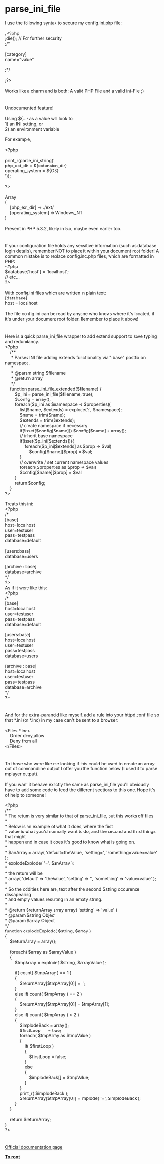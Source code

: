# parse_ini_file




<div class="phpcode"><span class="html">
I use the following syntax to secure my config.ini.php file:<br><br>;<span class="default">&lt;?php<br></span><span class="keyword">;die(); </span><span class="comment">// For further security<br></span><span class="keyword">;</span><span class="comment">/*<br><br>[category]<br>name=&quot;value&quot;<br><br>;*/<br><br></span><span class="keyword">;</span><span class="default">?&gt;<br></span><br>Works like a charm and is both: A valid PHP File and a valid ini-File ;)</span>
</div>
  

#


<div class="phpcode"><span class="html">
Undocumented feature!<br><br>Using ${...} as a value will look to<br>1) an INI setting, or<br>2) an environment variable<br><br>For example,<br><br><span class="default">&lt;?php<br><br>print_r</span><span class="keyword">(</span><span class="default">parse_ini_string</span><span class="keyword">(</span><span class="string">&apos;<br>php_ext_dir = ${extension_dir}<br>operating_system = ${OS}<br>&apos;</span><span class="keyword">));<br><br></span><span class="default">?&gt;<br></span><br>Array<br>(<br>&#xA0; &#xA0; [php_ext_dir] =&gt; ./ext/<br>&#xA0; &#xA0; [operating_system] =&gt; Windows_NT<br>)<br><br>Present in PHP 5.3.2, likely in 5.x, maybe even earlier too.</span>
</div>
  

#


<div class="phpcode"><span class="html">
If your configuration file holds any sensitive information (such as database login details), remember NOT to place it within your document root folder! A common mistake is to replace config.inc.php files, which are formatted in PHP:<br><span class="default">&lt;?php<br>$database</span><span class="keyword">[</span><span class="string">&apos;host&apos;</span><span class="keyword">] = </span><span class="string">&apos;localhost&apos;</span><span class="keyword">;<br></span><span class="comment">// etc...<br></span><span class="default">?&gt;<br></span><br>With config.ini files which are written in plain text:<br>[database]<br>host = localhost<br><br>The file config.ini can be read by anyone who knows where it&apos;s located, if it&apos;s under your document root folder. Remember to place it above!</span>
</div>
  

#


<div class="phpcode"><span class="html">
Here is a quick parse_ini_file wrapper to add extend support to save typing and redundancy.<br><span class="default">&lt;?php<br>&#xA0; &#xA0; </span><span class="comment">/**<br>&#xA0; &#xA0;&#xA0; * Parses INI file adding extends functionality via &quot;:base&quot; postfix on namespace.<br>&#xA0; &#xA0;&#xA0; *<br>&#xA0; &#xA0;&#xA0; * @param string $filename<br>&#xA0; &#xA0;&#xA0; * @return array<br>&#xA0; &#xA0;&#xA0; */<br>&#xA0; &#xA0; </span><span class="keyword">function </span><span class="default">parse_ini_file_extended</span><span class="keyword">(</span><span class="default">$filename</span><span class="keyword">) {<br>&#xA0; &#xA0; &#xA0; &#xA0; </span><span class="default">$p_ini </span><span class="keyword">= </span><span class="default">parse_ini_file</span><span class="keyword">(</span><span class="default">$filename</span><span class="keyword">, </span><span class="default">true</span><span class="keyword">);<br>&#xA0; &#xA0; &#xA0; &#xA0; </span><span class="default">$config </span><span class="keyword">= array();<br>&#xA0; &#xA0; &#xA0; &#xA0; foreach(</span><span class="default">$p_ini </span><span class="keyword">as </span><span class="default">$namespace </span><span class="keyword">=&gt; </span><span class="default">$properties</span><span class="keyword">){<br>&#xA0; &#xA0; &#xA0; &#xA0; &#xA0; &#xA0; list(</span><span class="default">$name</span><span class="keyword">, </span><span class="default">$extends</span><span class="keyword">) = </span><span class="default">explode</span><span class="keyword">(</span><span class="string">&apos;:&apos;</span><span class="keyword">, </span><span class="default">$namespace</span><span class="keyword">);<br>&#xA0; &#xA0; &#xA0; &#xA0; &#xA0; &#xA0; </span><span class="default">$name </span><span class="keyword">= </span><span class="default">trim</span><span class="keyword">(</span><span class="default">$name</span><span class="keyword">);<br>&#xA0; &#xA0; &#xA0; &#xA0; &#xA0; &#xA0; </span><span class="default">$extends </span><span class="keyword">= </span><span class="default">trim</span><span class="keyword">(</span><span class="default">$extends</span><span class="keyword">);<br>&#xA0; &#xA0; &#xA0; &#xA0; &#xA0; &#xA0; </span><span class="comment">// create namespace if necessary<br>&#xA0; &#xA0; &#xA0; &#xA0; &#xA0; &#xA0; </span><span class="keyword">if(!isset(</span><span class="default">$config</span><span class="keyword">[</span><span class="default">$name</span><span class="keyword">])) </span><span class="default">$config</span><span class="keyword">[</span><span class="default">$name</span><span class="keyword">] = array();<br>&#xA0; &#xA0; &#xA0; &#xA0; &#xA0; &#xA0; </span><span class="comment">// inherit base namespace<br>&#xA0; &#xA0; &#xA0; &#xA0; &#xA0; &#xA0; </span><span class="keyword">if(isset(</span><span class="default">$p_ini</span><span class="keyword">[</span><span class="default">$extends</span><span class="keyword">])){<br>&#xA0; &#xA0; &#xA0; &#xA0; &#xA0; &#xA0; &#xA0; &#xA0; foreach(</span><span class="default">$p_ini</span><span class="keyword">[</span><span class="default">$extends</span><span class="keyword">] as </span><span class="default">$prop </span><span class="keyword">=&gt; </span><span class="default">$val</span><span class="keyword">)<br>&#xA0; &#xA0; &#xA0; &#xA0; &#xA0; &#xA0; &#xA0; &#xA0; &#xA0; &#xA0; </span><span class="default">$config</span><span class="keyword">[</span><span class="default">$name</span><span class="keyword">][</span><span class="default">$prop</span><span class="keyword">] = </span><span class="default">$val</span><span class="keyword">;<br>&#xA0; &#xA0; &#xA0; &#xA0; &#xA0; &#xA0; }<br>&#xA0; &#xA0; &#xA0; &#xA0; &#xA0; &#xA0; </span><span class="comment">// overwrite / set current namespace values<br>&#xA0; &#xA0; &#xA0; &#xA0; &#xA0; &#xA0; </span><span class="keyword">foreach(</span><span class="default">$properties </span><span class="keyword">as </span><span class="default">$prop </span><span class="keyword">=&gt; </span><span class="default">$val</span><span class="keyword">)<br>&#xA0; &#xA0; &#xA0; &#xA0; &#xA0; &#xA0; </span><span class="default">$config</span><span class="keyword">[</span><span class="default">$name</span><span class="keyword">][</span><span class="default">$prop</span><span class="keyword">] = </span><span class="default">$val</span><span class="keyword">;<br>&#xA0; &#xA0; &#xA0; &#xA0; }<br>&#xA0; &#xA0; &#xA0; &#xA0; return </span><span class="default">$config</span><span class="keyword">;<br>&#xA0; &#xA0; }<br></span><span class="default">?&gt;<br></span><br>Treats this ini:<br><span class="default">&lt;?php <br></span><span class="comment">/*<br>[base]<br>host=localhost<br>user=testuser<br>pass=testpass<br>database=default<br><br>[users:base]<br>database=users<br><br>[archive : base]<br>database=archive<br>*/<br></span><span class="default">?&gt;<br></span>As if it were like this:<br><span class="default">&lt;?php<br></span><span class="comment">/*<br>[base]<br>host=localhost<br>user=testuser<br>pass=testpass<br>database=default<br><br>[users:base]<br>host=localhost<br>user=testuser<br>pass=testpass<br>database=users<br><br>[archive : base]<br>host=localhost<br>user=testuser<br>pass=testpass<br>database=archive<br>*/<br></span><span class="default">?&gt;</span>
</span>
</div>
  

#


<div class="phpcode"><span class="html">
And for the extra-paranoid like myself, add a rule into your httpd.conf file so that *.ini (or *.inc) in my case can&apos;t be sent to a browser:<br><br>&lt;Files *.inc&gt;&#xA0; <br>&#xA0; &#xA0; Order deny,allow<br>&#xA0; &#xA0; Deny from all<br>&lt;/Files&gt;</span>
</div>
  

#


<div class="phpcode"><span class="html">
To those who were like me looking if this could be used to create an array out of commandline output I offer you the function below (I used it to parse mplayer output).<br><br>If you want it behave exactly the same as parse_ini_file you&apos;ll obviously have to add some code to feed the different sections to this one. Hope it&apos;s of help to someone!<br><br><span class="default">&lt;?php<br></span><span class="comment">/**<br> * The return is very similar to that of parse_ini_file, but this works off files<br> * <br> * Below is an example of what it does, where the first<br> * value is what you&apos;d normally want to do, and the second and third things that might<br> * happen and in case it does it&apos;s good to know what is going on.<br> * <br> * $anArray = array( &apos;default=theValue&apos;, &apos;setting=&apos;, &apos;something=value=value&apos; );<br> * explodeExplode( &apos;=&apos;, $anArray );<br> * <br> * the return will be <br> * array( &apos;default&apos; =&gt; &apos;theValue&apos;, &apos;setting&apos; =&gt; &apos;&apos;, &apos;something&apos; =&gt; &apos;value=value&apos; );<br> * <br> * So the oddities here are, text after the second $string occurence dissapearing<br> * and empty values resulting in an empty string.<br> * <br> * @return $returnArray array array( &apos;setting&apos; =&gt; &apos;value&apos; )<br> * @param $string Object<br> * @param $array Object<br> */<br></span><span class="keyword">function </span><span class="default">explodeExplode</span><span class="keyword">( </span><span class="default">$string</span><span class="keyword">, </span><span class="default">$array </span><span class="keyword">)<br>{<br>&#xA0; &#xA0; </span><span class="default">$returnArray </span><span class="keyword">= array();<br>&#xA0; &#xA0; <br>&#xA0; &#xA0; foreach( </span><span class="default">$array </span><span class="keyword">as </span><span class="default">$arrayValue </span><span class="keyword">)<br>&#xA0; &#xA0; {<br>&#xA0; &#xA0; &#xA0; &#xA0; </span><span class="default">$tmpArray </span><span class="keyword">= </span><span class="default">explode</span><span class="keyword">( </span><span class="default">$string</span><span class="keyword">, </span><span class="default">$arrayValue </span><span class="keyword">);<br>&#xA0; &#xA0; &#xA0; &#xA0; <br>&#xA0; &#xA0; &#xA0; &#xA0; if( </span><span class="default">count</span><span class="keyword">( </span><span class="default">$tmpArray </span><span class="keyword">) == </span><span class="default">1 </span><span class="keyword">)<br>&#xA0; &#xA0; &#xA0; &#xA0; {<br>&#xA0; &#xA0; &#xA0; &#xA0; &#xA0; &#xA0; </span><span class="default">$returnArray</span><span class="keyword">[</span><span class="default">$tmpArray</span><span class="keyword">[</span><span class="default">0</span><span class="keyword">]] = </span><span class="string">&apos;&apos;</span><span class="keyword">;<br>&#xA0; &#xA0; &#xA0; &#xA0; }<br>&#xA0; &#xA0; &#xA0; &#xA0; else if( </span><span class="default">count</span><span class="keyword">( </span><span class="default">$tmpArray </span><span class="keyword">) == </span><span class="default">2 </span><span class="keyword">)<br>&#xA0; &#xA0; &#xA0; &#xA0; {<br>&#xA0; &#xA0; &#xA0; &#xA0; &#xA0; &#xA0; </span><span class="default">$returnArray</span><span class="keyword">[</span><span class="default">$tmpArray</span><span class="keyword">[</span><span class="default">0</span><span class="keyword">]] = </span><span class="default">$tmpArray</span><span class="keyword">[</span><span class="default">1</span><span class="keyword">];<br>&#xA0; &#xA0; &#xA0; &#xA0; }<br>&#xA0; &#xA0; &#xA0; &#xA0; else if( </span><span class="default">count</span><span class="keyword">( </span><span class="default">$tmpArray </span><span class="keyword">) &gt; </span><span class="default">2 </span><span class="keyword">)<br>&#xA0; &#xA0; &#xA0; &#xA0; {<br>&#xA0; &#xA0; &#xA0; &#xA0; &#xA0; &#xA0; </span><span class="default">$implodeBack </span><span class="keyword">= array();<br>&#xA0; &#xA0; &#xA0; &#xA0; &#xA0; &#xA0; </span><span class="default">$firstLoop&#xA0; &#xA0; &#xA0; </span><span class="keyword">= </span><span class="default">true</span><span class="keyword">;<br>&#xA0; &#xA0; &#xA0; &#xA0; &#xA0; &#xA0; foreach( </span><span class="default">$tmpArray </span><span class="keyword">as </span><span class="default">$tmpValue </span><span class="keyword">)<br>&#xA0; &#xA0; &#xA0; &#xA0; &#xA0; &#xA0; {<br>&#xA0; &#xA0; &#xA0; &#xA0; &#xA0; &#xA0; &#xA0; &#xA0; if( </span><span class="default">$firstLoop </span><span class="keyword">)<br>&#xA0; &#xA0; &#xA0; &#xA0; &#xA0; &#xA0; &#xA0; &#xA0; {<br>&#xA0; &#xA0; &#xA0; &#xA0; &#xA0; &#xA0; &#xA0; &#xA0; &#xA0; &#xA0; </span><span class="default">$firstLoop </span><span class="keyword">= </span><span class="default">false</span><span class="keyword">;<br>&#xA0; &#xA0; &#xA0; &#xA0; &#xA0; &#xA0; &#xA0; &#xA0; }<br>&#xA0; &#xA0; &#xA0; &#xA0; &#xA0; &#xA0; &#xA0; &#xA0; else<br>&#xA0; &#xA0; &#xA0; &#xA0; &#xA0; &#xA0; &#xA0; &#xA0; {<br>&#xA0; &#xA0; &#xA0; &#xA0; &#xA0; &#xA0; &#xA0; &#xA0; &#xA0; &#xA0; </span><span class="default">$implodeBack</span><span class="keyword">[] = </span><span class="default">$tmpValue</span><span class="keyword">;<br>&#xA0; &#xA0; &#xA0; &#xA0; &#xA0; &#xA0; &#xA0; &#xA0; }<br>&#xA0; &#xA0; &#xA0; &#xA0; &#xA0; &#xA0; }<br>&#xA0; &#xA0; &#xA0; &#xA0; &#xA0; &#xA0; </span><span class="default">print_r</span><span class="keyword">( </span><span class="default">$implodeBack </span><span class="keyword">);<br>&#xA0; &#xA0; &#xA0; &#xA0; &#xA0; &#xA0; </span><span class="default">$returnArray</span><span class="keyword">[</span><span class="default">$tmpArray</span><span class="keyword">[</span><span class="default">0</span><span class="keyword">]] = </span><span class="default">implode</span><span class="keyword">( </span><span class="string">&apos;=&apos;</span><span class="keyword">, </span><span class="default">$implodeBack </span><span class="keyword">);<br>&#xA0; &#xA0; &#xA0; &#xA0; }<br>&#xA0; &#xA0; }<br>&#xA0; &#xA0; <br>&#xA0; &#xA0; return </span><span class="default">$returnArray</span><span class="keyword">;<br>}<br></span><span class="default">?&gt;</span>
</span>
</div>
  

#

[Official documentation page](https://www.php.net/manual/en/function.parse-ini-file.php)

**[To root](/README.md)**